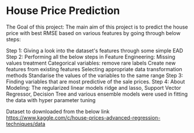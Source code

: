 # House Price Prediction

The Goal of this project:
The main aim of this project is to predict the house price with best RMSE based on various features by going through below steps:

Step 1: Giving a look into the dataset's features through some simple EAD
Step 2: Performing all the below steps in Feature Engineering:
        Missing values treatment
        Categorical variables: remove rare labels
        Create new features from existing features
        Selecting appropriate data transformation methods
        Standarise the values of the variables to the same range
Step 3: Finding variables that are most predictive of the sale prices.
Step 4: About Modeling:
        The regularized linear models ridge and lasso, Support Vector Regressor, Decision Tree and various ensemble models were used in fitting the data with hyper parameter               tuning




Dataset to downloaded from the below link
https://www.kaggle.com/c/house-prices-advanced-regression-techniques/data
